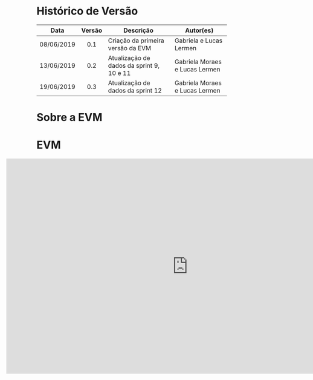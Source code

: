 # Histórico de Versão

 **Data** | **Versão** | **Descrição** | **Autor(es)**
---|:---:|---|---
08/06/2019| 0.1| Criação da primeira versão da EVM| Gabriela e Lucas Lermen
13/06/2019| 0.2| Atualização de dados da sprint 9, 10 e 11 | Gabriela Moraes e Lucas Lermen
19/06/2019| 0.3| Atualização de dados da sprint 12| Gabriela Moraes e Lucas Lermen


# Sobre a EVM
<p align="justify"></p>

# EVM
<div style="margin-left: -80px"><iframe src="https://docs.google.com/spreadsheets/d/e/2PACX-1vSSXZbzQB3IuJGyyD2zBz-bBFCp-61zquwd0vXJj4t6kZqekPyd-FsqBIMD7LcxsV7OmltmuBJJ0Czu/pubhtml?widget=true&amp;headers=false"frameborder="0" width="960" height="569" allowfullscreen="true" mozallowfullscreen="true"  webkitallowfullscreen="true"></iframe></div>